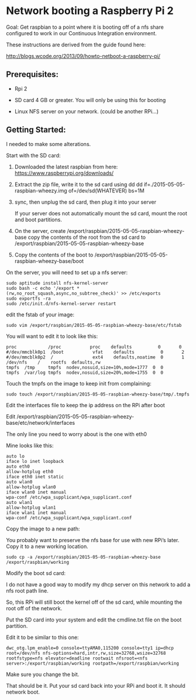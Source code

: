# Network booting a Raspberry Pi 2

Goal: Get raspbian to a point where it is booting off of a nfs share configured
to work in our Continuous Integration environment.

These instructions are derived from the guide found here:

http://blogs.wcode.org/2013/09/howto-netboot-a-raspberry-pi/

## Prerequisites:

- Rpi 2

- SD card 4 GB or greater. You will only be using this for booting

- Linux NFS server on your network. (could be another RPi...)

## Getting Started:

I needed to make some alterations.

Start with the SD card:

1. Downloaded the latest raspbian from here:
    https://www.raspberrypi.org/downloads/

2. Extract the zip file, write it to the sd card using dd
        dd if=./2015-05-05-raspbian-wheezy.img of=/dev/sd(WHATEVER) bs=1M

3. sync, then unplug the sd card, then plug it into your server

   If your server does not automatically mount the sd card, mount the root and
   boot partitions.

4. On the server, create /export/raspbian/2015-05-05-raspbian-wheezy-base copy
   the contents of the root from the sd card to
   /export/raspbian/2015-05-05-raspbian-wheezy-base

5. Copy the contents of the boot to /export/raspbian/2015-05-05-raspbian-wheezy-base/boot

On the server, you will need to set up a nfs server:

    sudo aptitude install nfs-kernel-server
    sudo bash -c echo '/export *(rw,no_root_squash,async,no_subtree_check)' >> /etc/exports
    sudo exportfs -ra
    sudo /etc/init.d/nfs-kernel-server restart

edit the fstab of your image:

    sudo vim /export/raspbian/2015-05-05-raspbian-wheezy-base/etc/fstab

You will want to edit it to look like this:

    proc            /proc           proc    defaults          0       0
    #/dev/mmcblk0p1  /boot           vfat    defaults          0       2
    #/dev/mmcblk0p2  /               ext4    defaults,noatime  0       1
    /dev/nfs    /    rootfs  defaults,rw  
    tmpfs  /tmp     tmpfs  nodev,nosuid,size=10%,mode=1777  0  0
    tmpfs  /var/log tmpfs  nodev,nosuid,size=20%,mode=1755  0  0

Touch the tmpfs on the image to keep init from complaining:

    sudo touch /export/raspbian/2015-05-05-raspbian-wheezy-base/tmp/.tmpfs

Edit the interfaces file to keep the ip address on the RPi after boot

Edit /export/raspbian/2015-05-05-raspbian-wheezy-base/etc/network/interfaces

The only line you need to worry about is the one with eth0

Mine looks like this:

    auto lo
    iface lo inet loopback
    auto eth0
    allow-hotplug eth0
    iface eth0 inet static
    auto wlan0
    allow-hotplug wlan0
    iface wlan0 inet manual
    wpa-conf /etc/wpa_supplicant/wpa_supplicant.conf
    auto wlan1
    allow-hotplug wlan1
    iface wlan1 inet manual
    wpa-conf /etc/wpa_supplicant/wpa_supplicant.conf

Copy the image to a new path:

You probably want to preserve the nfs base for use with new RPi’s later. Copy
it to a new working location.

    sudo cp -a /export/raspbian/2015-05-05-raspbian-wheezy-base /export/raspbian/working

Modify the boot sd card:

I do not have a good way to modify my dhcp server on this network to add a nfs
root path line.

So, this RPi will still boot the kernel off of the sd card, while mounting the
root off of the network.

Put the SD card into your system and edit the cmdline.txt file on the boot
partition.

Edit it to be similar to this one:

    dwc_otg.lpm_enable=0 console=ttyAMA0,115200 console=tty1 ip=dhcp root=/dev/nfs nfs-options=hard,intr,rw,size=32768,wsize=32768 rootfstype=nfs elevator=deadline rootwait nfsroot=<nfs server>:/export/raspbian/working rootpath=/export/raspbian/working

Make sure you change the <nfs server> bit.

That should be it. Put your sd card back into your RPi and boot it. It should network boot.

